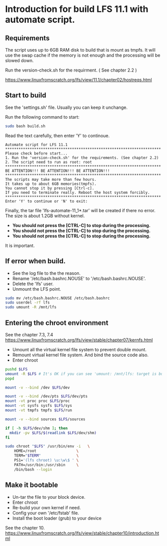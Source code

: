 # Introduction for build LFS 11.1 with automate script.

## Requirements
The script uses up to 6GB RAM disk to build that is mount as tmpfs. It will use the swap cache if the memory is not enough and the processing will be slowed down.

Run the version-check.sh for the requirment. ( See chapter 2.2 )

https://www.linuxfromscratch.org/lfs/view/11.1/chapter02/hostreqs.html
## Start to build
See the 'settings.sh' file. Usually you can keep it unchange.

Run the following command to start:
``` bash
sudo bash build.sh
```

Read the text carefully, then enter 'Y' to continoue.
```
Automate script for LFS 11.1
**********************************************************************
Please check before start...
1. Run the 'version-check.sh' for the requirements. (See chapter 2.2)
2. The script need to run as root: root
**********************************************************************
BE ATTENTION!!! BE ATTENTION!!! BE ATTENTION!!!
**********************************************************************
The scripts may take more than few hours.
It takes up to about 6GB memories(tmpfs).
You cannot stop it by pressing [Ctrl-c].
If you need to terminate really. Reboot the host system forcibly.
**********************************************************************
Enter 'Y' to continue or 'N' to exit: 
```
Finally, the tar file 'lfs-automate-11_1*.tar' will be created if there no error.
The size is about 1.2GB without kernel.

- **You should not press the [CTRL-C] to stop during the processing.**
- **You should not press the [CTRL-C] to stop during the processing.**
- **You should not press the [CTRL-C] to stop during the processing.**

It is important.

## If error when build.
- See the log file to the the reason.
- Rename '/etc/bash.bashrc.NOUSE' to '/etc/bash.bashrc.NOUSE'.
- Delete the 'lfs' user.
- Unmount the LFS point.
``` bash
sudo mv /etc/bash.bashrc.NOUSE /etc/bash.bashrc
sudo userdel -rf lfs
sudo umount -R /mnt/lfs
```

## Entering the chroot environment
See the chapter 7.3, 7.4
https://www.linuxfromscratch.org/lfs/view/stable/chapter07/kernfs.html

- Umount all the virtual kernel file system to prevent double mount.
- Remount virtual kernel file system. And bind the source code also.
- Enter chroot
``` bash
pushd $LFS
umount -R $LFS # It's OK if you can see 'umount: /mnt/lfs: target is busy.'.
popd

mount -v --bind /dev $LFS/dev

mount -v --bind /dev/pts $LFS/dev/pts
mount -vt proc proc $LFS/proc
mount -vt sysfs sysfs $LFS/sys
mount -vt tmpfs tmpfs $LFS/run

mount -v --bind sources $LFS/sources

if [ -h $LFS/dev/shm ]; then
  mkdir -pv $LFS/$(readlink $LFS/dev/shm)
fi

sudo chroot "$LFS" /usr/bin/env -i   \
    HOME=/root                  \
    TERM="$TERM"                \
    PS1='(lfs chroot) \u:\w\$ ' \
    PATH=/usr/bin:/usr/sbin     \
    /bin/bash --login
```

## Make it bootable
- Un-tar the file to your block device.
- Enter chroot
- Re-build your own kernel if need.
- Config your own '/etc/fstab' file.
- Install the boot loader (grub) to your device

See the chapter 10.
https://www.linuxfromscratch.org/lfs/view/stable/chapter10/introduction.html
